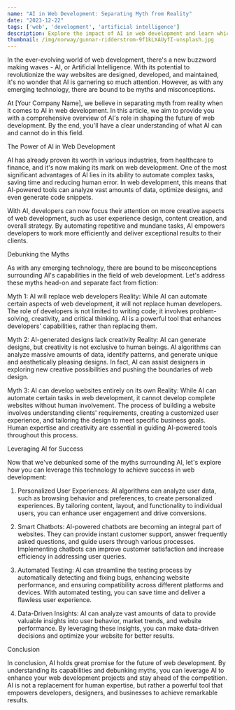 ```yaml
---
name: "AI in Web Development: Separating Myth from Reality"
date: "2023-12-22"
tags: ['web', 'development', 'artificial intelligence']
description: Explore the impact of AI in web development and learn which claims hold true in our insightful article.
thumbnail: /img/norway/gunnar-ridderstrom-9f1kLXAUyfI-unsplash.jpg
---
```

In the ever-evolving world of web development, there's a new buzzword making waves - AI, or Artificial Intelligence. With its potential to revolutionize the way websites are designed, developed, and maintained, it's no wonder that AI is garnering so much attention. However, as with any emerging technology, there are bound to be myths and misconceptions.

At [Your Company Name], we believe in separating myth from reality when it comes to AI in web development. In this article, we aim to provide you with a comprehensive overview of AI's role in shaping the future of web development. By the end, you'll have a clear understanding of what AI can and cannot do in this field.

The Power of AI in Web Development

AI has already proven its worth in various industries, from healthcare to finance, and it's now making its mark on web development. One of the most significant advantages of AI lies in its ability to automate complex tasks, saving time and reducing human error. In web development, this means that AI-powered tools can analyze vast amounts of data, optimize designs, and even generate code snippets.

With AI, developers can now focus their attention on more creative aspects of web development, such as user experience design, content creation, and overall strategy. By automating repetitive and mundane tasks, AI empowers developers to work more efficiently and deliver exceptional results to their clients.

Debunking the Myths

As with any emerging technology, there are bound to be misconceptions surrounding AI's capabilities in the field of web development. Let's address these myths head-on and separate fact from fiction:

Myth 1: AI will replace web developers
Reality: While AI can automate certain aspects of web development, it will not replace human developers. The role of developers is not limited to writing code; it involves problem-solving, creativity, and critical thinking. AI is a powerful tool that enhances developers' capabilities, rather than replacing them.

Myth 2: AI-generated designs lack creativity
Reality: AI can generate designs, but creativity is not exclusive to human beings. AI algorithms can analyze massive amounts of data, identify patterns, and generate unique and aesthetically pleasing designs. In fact, AI can assist designers in exploring new creative possibilities and pushing the boundaries of web design.

Myth 3: AI can develop websites entirely on its own
Reality: While AI can automate certain tasks in web development, it cannot develop complete websites without human involvement. The process of building a website involves understanding clients' requirements, creating a customized user experience, and tailoring the design to meet specific business goals. Human expertise and creativity are essential in guiding AI-powered tools throughout this process.

Leveraging AI for Success

Now that we've debunked some of the myths surrounding AI, let's explore how you can leverage this technology to achieve success in web development:

1. Personalized User Experiences: AI algorithms can analyze user data, such as browsing behavior and preferences, to create personalized experiences. By tailoring content, layout, and functionality to individual users, you can enhance user engagement and drive conversions.

2. Smart Chatbots: AI-powered chatbots are becoming an integral part of websites. They can provide instant customer support, answer frequently asked questions, and guide users through various processes. Implementing chatbots can improve customer satisfaction and increase efficiency in addressing user queries.

3. Automated Testing: AI can streamline the testing process by automatically detecting and fixing bugs, enhancing website performance, and ensuring compatibility across different platforms and devices. With automated testing, you can save time and deliver a flawless user experience.

4. Data-Driven Insights: AI can analyze vast amounts of data to provide valuable insights into user behavior, market trends, and website performance. By leveraging these insights, you can make data-driven decisions and optimize your website for better results.

Conclusion

In conclusion, AI holds great promise for the future of web development. By understanding its capabilities and debunking myths, you can leverage AI to enhance your web development projects and stay ahead of the competition. AI is not a replacement for human expertise, but rather a powerful tool that empowers developers, designers, and businesses to achieve remarkable results.

